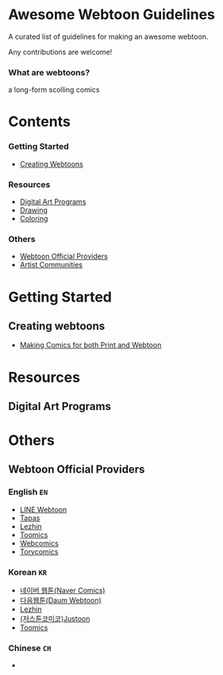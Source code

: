 # Awesome Webtoon Guidelines
A curated list of guidelines for making an awesome webtoon. 

Any contributions are welcome!

### What are webtoons?
a long-form scolling comics

# Contents
### Getting Started
- [Creating Webtoons](#creating-webtoons)
### Resources
- [Digital Art Programs](#digital-art-programs)
- [Drawing](#)
- [Coloring](#)
### Others
- [Webtoon Official Providers](#webtoon-official-providers)
- [Artist Communities](#artist-communities)

# Getting Started
## Creating webtoons
- [Making Comics for both Print and Webtoon](https://tips.clip-studio.com/en-us/articles/2812)

# Resources
## Digital Art Programs

# Others
## Webtoon Official Providers

### English `EN`
* [LINE Webtoon](https://www.webtoons.com/en/)
* [Tapas](https://https://tapas.io/)
* [Lezhin](https://www.lezhin.com/en)
* [Toomics](https://toomics.com/en/)
* [Webcomics](http://www.webcomicsapp.com/)
* [Torycomics](https://www.torycomics.com/)

### Korean `KR`
* [네이버 웹툰(Naver Comics)](https://comic.naver.com/)
* [다음웹툰(Daum Webtoon)](http://webtoon.daum.net/)
* [Lezhin](https://www.lezhin.com/ko)
* [(저스툰코미코)Justoon](https://www.justoon.co.kr/)
* [Toomics](https://www.toomics.com/)

### Chinese `CH`
* []()
